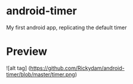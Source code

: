 # android-timer
My first android app, replicating the default timer

# Preview

![alt tag] (https://github.com/Rickydam/android-timer/blob/master/timer.png)
